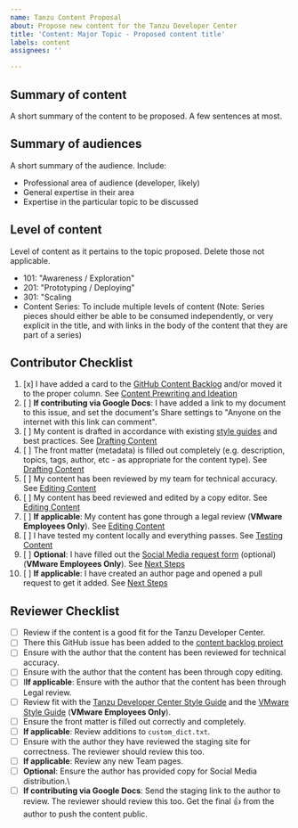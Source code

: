 ```yaml
---
name: Tanzu Content Proposal
about: Propose new content for the Tanzu Developer Center
title: 'Content: Major Topic - Proposed content title'
labels: content
assignees: ''

---
```


## Summary of content
A short summary of the content to be proposed. A few sentences at most.

## Summary of audiences
A short summary of the audience. Include:
- Professional area of audience (developer, likely)
- General expertise in their area
- Expertise in the particular topic to be discussed

## Level of content
Level of content as it pertains to the topic proposed. Delete those not applicable.
- 101: "Awareness / Exploration"
- 201: "Prototyping / Deploying"
- 301: "Scaling
- Content Series: To include multiple levels of content (Note: Series pieces should either be able to be consumed independently, or very explicit in the title, and with links in the body of the content that they are part of a series)

## Contributor Checklist
1. [x] I have added a card to the [GitHub Content Backlog](https://github.com/vmware-tanzu/tanzu-dev-portal/projects/7) and/or moved it to the proper column. See [Content Prewriting and Ideation](https://github.com/vmware-tanzu/tanzu-dev-portal/wiki/Contribution,-Prewriting-Ideation-(GitHub-and-Google-Docs-Method))
2. [ ] **If contributing via Google Docs**: I have added a link to my document to this issue, and set the document's Share settings to "Anyone on the internet with this link can comment".
3. [ ] My content is drafted in accordance with existing [style guides](https://github.com/vmware-tanzu/tanzu-dev-portal/wiki/Reference,-Style-Guide) and best practices. See [Drafting Content](https://github.com/vmware-tanzu/tanzu-dev-portal/wiki/Contribution,-Drafting-Content-(GitHub-Method)) 
4. [ ] The front matter (metadata) is filled out completely (e.g. description, topics, tags, author, etc - as appropriate for the content type). See [Drafting Content](https://github.com/vmware-tanzu/tanzu-dev-portal/wiki/Contribution,-Drafting-Content-(GitHub-Method))
5. [ ] My content has been reviewed by my team for technical accuracy. See [Editing Content](https://github.com/vmware-tanzu/tanzu-dev-portal/wiki/Contribution,-Editing-Content-(GitHub-and-Google-Docs-Method))
6. [ ] My content has beed reviewed and edited by a copy editor. See [Editing Content](https://github.com/vmware-tanzu/tanzu-dev-portal/wiki/Contribution,-Editing-Content-(GitHub-and-Google-Docs-Method))
7. [ ] **If applicable**: My content has gone through a legal review (**VMware Employees Only**). See [Editing Content](https://github.com/vmware-tanzu/tanzu-dev-portal/wiki/Contribution,-Editing-Content-(GitHub-and-Google-Docs-Method))
8. [ ] I have tested my content locally and everything passes. See [Testing Content](https://github.com/vmware-tanzu/tanzu-dev-portal/wiki/Contribution,-Testing-Content-(GitHub-Method))
9. [ ] **Optional**: I have filled out the [Social Media request form](https://docs.google.com/forms/d/e/1FAIpQLSfyWYEL6XvDRfMRW1GBfYKV4Aq3Li2EzBz0HY8fE37Y2tSoRw/viewform) (optional) (**VMware Employees Only**). See [Next Steps](https://github.com/vmware-tanzu/tanzu-dev-portal/wiki/Contribution,-Next-Steps)
10. [ ] **If applicable**: I have created an author page and opened a pull request to get it added. See [Next Steps](https://github.com/vmware-tanzu/tanzu-dev-portal/wiki/Contribution,-Next-Steps)


## Reviewer Checklist

* [ ] Review if the content is a good fit for the Tanzu Developer Center. 
* [ ] There this GitHub issue has been added to the [content backlog project](https://github.com/vmware-tanzu/tanzu-dev-portal/projects/7) 
* [ ] Ensure with the author that the content has been reviewed for technical accuracy.
* [ ] Ensure with the author that the content has been through copy editing.
* [ ] I**If applicable**: Ensure with the author that the content has been through Legal review.
* [ ] Review fit with the [Tanzu Developer Center Style Guide](https://github.com/vmware-tanzu/tanzu-dev-portal/wiki/Reference,-Style-Guide) and the [VMware Style Guide](https://www.vmware.com/content/dam/brand/photography-only/guidelines/writing-and-naming/editorial-style-guide/marketing-editorial-style-guide.pdf) (**VMware Employees Only**). 
* [ ] Ensure the front matter is filled out correctly and completely.
* [ ] **If applicable**: Review additions to `custom_dict.txt`.
* [ ] Ensure with the author they have reviewed the staging site for correctness. The reviewer should review this too.
* [ ] **If applicable**: Review any new Team pages.
* [ ] **Optional**: Ensure the author has provided copy for Social Media distribution.\
* [ ] **If contributing via Google Docs**: Send the staging link to the author to review. The reviewer should review this too. Get the final 👍 from the author to push the content public.
